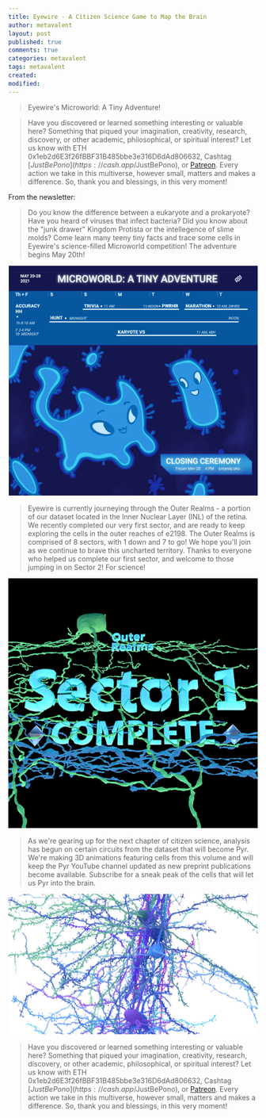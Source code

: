 ```yaml
---
title: Eyewire - A Citizen Science Game to Map the Brain
author: metavalent
layout: post
published: true
comments: true
categories: metavalent
tags: metavalent
created: 
modified: 
---
```


> Eyewire's Microworld: A Tiny Adventure!

> Have you discovered or learned something interesting or valuable here? Something that piqued your imagination, creativity, research, discovery, or other academic, philosophical, or spiritual interest? Let us know with ETH 0x1eb2d6E3f26fBBF31B485bbe3e316D6dAd806632, Cashtag [$JustBePono](https://cash.app/$JustBePono), or [Patreon](https://patreon.com/metavalent). Every action we take in this multiverse, however small, matters and makes a difference. So, thank you and blessings, in this very moment!

From the newsletter:

> Do you know the difference between a eukaryote and a prokaryote? Have you heard of viruses that infect bacteria? Did you know about the "junk drawer" Kingdom Protista or the intellegence of slime molds? Come learn many teeny tiny facts and trace some cells in Eyewire's science-filled Microworld competition! The adventure begins May 20th!

[![Eyewire Microworld](/assets/images/microworld.png)](https://science.eyewire.org/home)

> Eyewire is currently journeying through the Outer Realms - a portion of our dataset located in the Inner Nuclear Layer (INL) of the retina. We recently completed our very first sector, and are ready to keep exploring the cells in the outer reaches of e2198. The Outer Realms is comprised of 8 sectors, with 1 down and 7 to go! We hope you'll join as we continue to brave this uncharted territory. Thanks to everyone who helped us complete our first sector, and welcome to those jumping in on Sector 2! For science!

[![Eyewire Microworld](/assets/images/outer.realms.sector.one.png)](https://science.eyewire.org/home)

> As we're gearing up for the next chapter of citizen science, analysis has begun on certain circuits from the dataset that will become Pyr. We're making 3D animations featuring cells from this volume and will keep the Pyr YouTube channel updated as new preprint publications become available. Subscribe for a sneak peak of the cells that will let us Pyr into the brain.

[![Eyewire Microworld](/assets/images/pyr.animations.png)](https://science.eyewire.org/home)

> Have you discovered or learned something interesting or valuable here? Something that piqued your imagination, creativity, research, discovery, or other academic, philosophical, or spiritual interest? Let us know with ETH 0x1eb2d6E3f26fBBF31B485bbe3e316D6dAd806632, Cashtag [$JustBePono](https://cash.app/$JustBePono), or [Patreon](https://patreon.com/metavalent). Every action we take in this multiverse, however small, matters and makes a difference. So, thank you and blessings, in this very moment!
